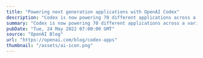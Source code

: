 ```yaml
---
title: "Powering next generation applications with OpenAI Codex"
description: "Codex is now powering 70 different applications across a variety of use cases through the OpenAI API."
summary: "Codex is now powering 70 different applications across a variety of use cases through the OpenAI API."
pubDate: "Tue, 24 May 2022 07:00:00 GMT"
source: "OpenAI Blog"
url: "https://openai.com/blog/codex-apps"
thumbnail: "/assets/ai-icon.png"
---
```


